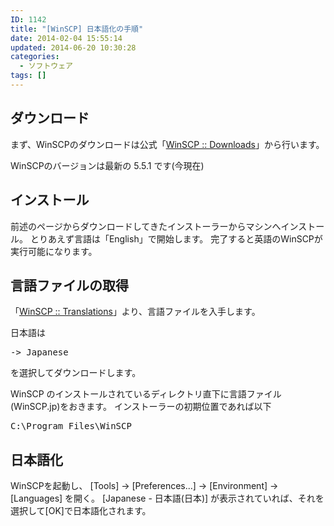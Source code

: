 ```yaml
---
ID: 1142
title: "[WinSCP] 日本語化の手順"
date: 2014-02-04 15:55:14
updated: 2014-06-20 10:30:28
categories:
  - ソフトウェア
tags: []
---
```


<h2>ダウンロード</h2>
まず、WinSCPのダウンロードは公式「<a href="http://winscp.net/eng/download.php">WinSCP :: Downloads</a>」から行います。

WinSCPのバージョンは最新の 5.5.1 です(今現在)

<!--more-->
<h2>インストール</h2>
前述のページからダウンロードしてきたインストーラーからマシンへインストール。
とりあえず言語は「English」で開始します。
完了すると英語のWinSCPが実行可能になります。

<h2>言語ファイルの取得</h2>
「<a href="http://winscp.net/eng/translations.php">WinSCP :: Translations</a>」より、言語ファイルを入手します。

日本語は<pre>-> Japanese</pre>を選択してダウンロードします。

WinSCP のインストールされているディレクトリ直下に言語ファイル(WinSCP.jp)をおきます。
インストーラーの初期位置であれば以下

<pre>C:\Program Files\WinSCP</pre>

<h2>日本語化</h2>
WinSCPを起動し、 [Tools] -> [Preferences...] -> [Environment] -> [Languages] を開く。
[Japanese - 日本語(日本)] が表示されていれば、それを選択して[OK]で日本語化されます。

